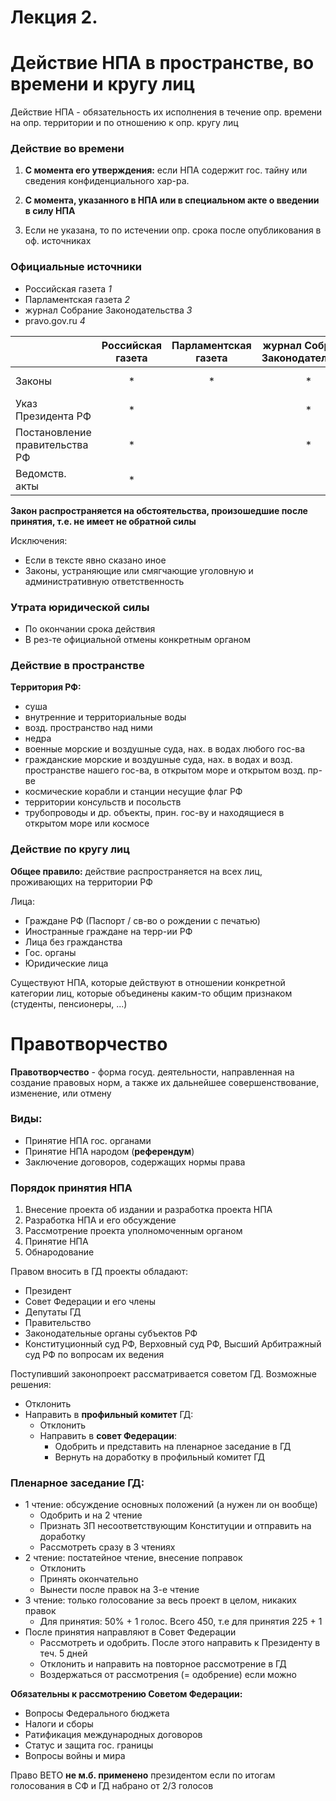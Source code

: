 # Лекция 2.

# Действие НПА в пространстве, во времени и кругу лиц

Действие НПА - обязательность их исполнения в течение опр. времени на опр. территории и по отношению к опр. кругу лиц

### Действие во времени

1. **С момента его утверждения:** если НПА содержит гос. тайну или сведения конфиденциального хар-ра.

2. **С момента, указанного в НПА или в специальном акте о введении в силу НПА**

3. Если не указана, то по истечении опр. срока после опубликования в оф. источниках

### Официальные источники

   - Российская газета *1*
   - Парламентская газета *2*
   - журнал Собрание Законодательства *3*
   - pravo.gov.ru *4*

|                                | Российская газета | Парламентская газета | журнал Собрание Законодательства | pravo.gov.ru |    Срок     |
| :----------------------------- | :---------------: | :------------------: | :------------------------------: | :----------: | :---------: |
| Законы                         |         *         |          *           |                *                 |      *       | **10 дней** |
| Указ Президента РФ             |         *         |                      |                *                 |      *       | **7 дней**  |
| Постановление правительства РФ |         *         |                      |                *                 |      *       | **7 дней**  |
| Ведомств. акты                 |         *         |                      |                                  |      *       | **10 дней** |

**Закон распространяется на обстоятельства, произошедшие после принятия, т.е. не имеет не обратной силы**

Исключения: 

- Если в тексте явно сказано иное
- Законы, устраняющие или смягчающие уголовную и административную ответственность

### Утрата юридической силы

- По окончании срока действия
- В рез-те официальной отмены конкретным органом

### Действие в пространстве

**Территория РФ:** 

- суша
- внутренние и территориальные воды
- возд. пространство над ними
- недра
- военные морские и воздушные суда, нах. в водах любого гос-ва
- гражданские морские и воздушные суда, нах. в водах и возд. пространстве нашего гос-ва, в открытом море и открытом возд. пр-ве
- космические корабли и станции несущие флаг РФ
- территории консульств и посольств
- трубопроводы и др. объекты, прин. гос-ву и находящиеся в открытом море или космосе

### Действие по кругу лиц

**Общее правило:** действие распространяется на всех лиц, проживающих на территории РФ

Лица:

- Граждане РФ (Паспорт / св-во о рождении с печатью)
- Иностранные граждане на терр-ии РФ
- Лица без гражданства
- Гос. органы
- Юридические лица

Существуют НПА, которые действуют в отношении конкретной категории лиц, которые объединены каким-то общим признаком (студенты, пенсионеры, ...)

# Правотворчество

**Правотворчество** - форма госуд. деятельности, направленная на создание правовых норм, а также их дальнейшее совершенствование, изменение, или отмену

### Виды:

- Принятие НПА гос. органами
- Принятие НПА народом (**референдум**)
- Заключение договоров, содержащих нормы права

### Порядок принятия НПА

1. Внесение проекта об издании и разработка проекта НПА
2. Разработка НПА и его обсуждение
3. Рассмотрение проекта уполномоченным органом
4. Принятие НПА
5. Обнародование

Правом вносить в ГД проекты обладают:

- Президент
- Совет Федерации и его члены
- Депутаты ГД
- Правительство
- Законодательные органы субъектов РФ
- Конституционный суд РФ, Верховный суд РФ, Высший Арбитражный суд РФ по вопросам их ведения

Поступивший законопроект рассматривается советом ГД. Возможные решения:

- Отклонить
- Направить в **профильный комитет** ГД:
  - Отклонить
  - Направить в **совет Федерации**:
    - Одобрить и представить на пленарное заседание в ГД
    - Вернуть на доработку в профильный комитет ГД

### Пленарное заседание ГД:

- 1 чтение: обсуждение основных положений (а нужен ли он вообще)
  - Одобрить и на 2 чтение
  - Признать ЗП несоответствующим Конституции и отправить на доработку
  - Рассмотреть сразу в 3 чтениях
- 2 чтение: постатейное чтение, внесение поправок
  - Отклонить
  - Принять окончательно
  - Вынести после правок на 3-е чтение
- 3 чтение: только голосование за весь проект в целом, никаких правок 
  - Для принятия: 50% + 1 голос. Всего 450, т.е для принятия 225 + 1
- После принятия направляют в Совет Федерации
  - Рассмотреть и одобрить. После этого направить к Президенту в теч. 5 дней
  - Отклонить и направить на повторное рассмотрение в ГД
  - Воздержаться от рассмотрения (= одобрение) если можно

**Обязательны к рассмотрению Советом Федерации:**

- Вопросы Федерального бюджета
- Налоги и сборы
- Ратификация международных договоров
- Статус и защита гос. границы
- Вопросы войны и мира

Право ВЕТО **не м.б. применено** президентом если по итогам голосования в СФ и ГД набрано от 2/3 голосов
